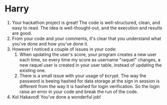 # Harry
1. Your hackathon project is great! The code is well-structured, clean, and easy to read. The idea is well-thought-out, and the execution and results are good.
2. From your code and your comments, it's clear that you understand what you've done and how you've done it.
3. However I noticed a couple of issues in your code:
    1. When updating the user's score, your program creates a new user each time, so every time my score as username "raquel" changes, a new raquel user is created in your user table, instead of updating the existing one.
    2. There is a small issue with your usage of bcrypt. The way the password is beeing hashed for data storage at the sign in session is different from the way it is hashed for login verification. So the login raise an error in your code and break the run of the code.
4. Kol Hakavod! You've done a wonderful job!
